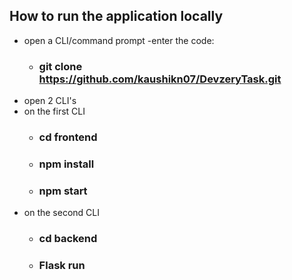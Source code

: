 ## How to run the application locally

- open a CLI/command prompt
-enter the code:
   - ### git clone https://github.com/kaushikn07/DevzeryTask.git
- open 2 CLI's
- on the first CLI
    - ### cd frontend
    - ### npm install
    - ### npm start
- on the second CLI
    - ### cd backend
    - ### Flask run